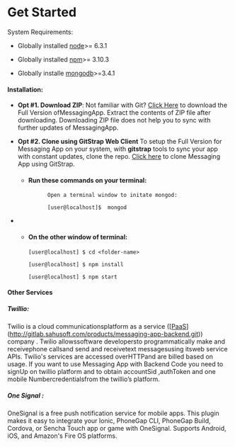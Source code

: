 # Get Started

System Requirements:

* Globally installed [node](https://nodejs.org/en/)&gt;= 6.3.1

* Globally installed [npm](https://www.npmjs.com/)&gt;= 3.10.3

* Globally installe [mongodb](https://docs.mongodb.com/)&gt;=3.4.1

#### Installation:

* **Opt \#1. Download ZIP**: Not familiar with Git? [Click Here](http://gitstrap.com/strapmobile/MessagingApp-Backend/repository/archive.zip) to download the Full Version ofMessagingApp. Extract the contents of ZIP file after downloading. Downloading ZIP file does not help you to sync with further updates of MessagingApp.

* **Opt #2. Clone using GitStrap Web Client**
To setup the Full Version for Messaging App on your system, with **gitstrap** tools to sync your app with constant updates, clone the repo.
[Click here](../front-end/installation/gitstrap-tools.md) to clone Messaging App using GitStrap.

  * #### Run these commands on your terminal:

    ```
          Open a terminal window to initate mongod:

          [user@localhost]$  mongod
    ```

* * #### On the other window of terminal:

    ```
    [user@localhost] $ cd <folder-name>

    [user@localhost] $ npm install

    [user@localhost] $ npm start
    ```

#### **Other Services**

##### **Twillio:**

Twilio is a cloud communicationsplatform as a service \([[PaaS](https://en.wikipedia.org/wiki/Platform_as_a_service)](http://gitlab.sahusoft.com/products/messaging-app-backend.git)\) company . Twilio allowssoftware developersto programmatically make and receivephone callsand send and receivetext messagesusing itsweb service APIs. Twilio's services are accessed overHTTPand are billed based on usage. If you want to use Messaging App with Backend Code you need to signUp on twillio platform and to obtain accountSid ,authToken and one mobile Numbercredentialsfrom the twillio’s platform.

##### One Signal :

OneSignal is a free push notification service for mobile apps. This plugin makes it easy to integrate your Ionic, PhoneGap CLI, PhoneGap Build, Cordova, or Sencha Touch app or game with OneSignal. Supports Android, iOS, and Amazon's Fire OS platforms.

